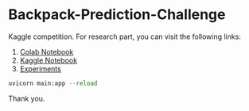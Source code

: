 # Backpack-Prediction-Challenge
Kaggle competition.
For research part, you can visit the following links:
1. [Colab Notebook](https://colab.research.google.com/drive/1gNpPFxzjDhcBOk7GVNdCK4HS5XOOlAIW?usp=sharing)
1. [Kaggle Notebook](https://www.kaggle.com/code/santanukundu/backpack-prediction-challenge-part-2)
1. [Experiments](https://dagshub.com/SantanuK/Kaggle-Competitions-Lab.mlflow/#/experiments/10?searchFilter=&orderByKey=attributes.start_time&orderByAsc=false&startTime=ALL&lifecycleFilter=Active&modelVersionFilter=All+Runs&datasetsFilter=W10%3D)

```python
uvicorn main:app --reload
```
Thank you.